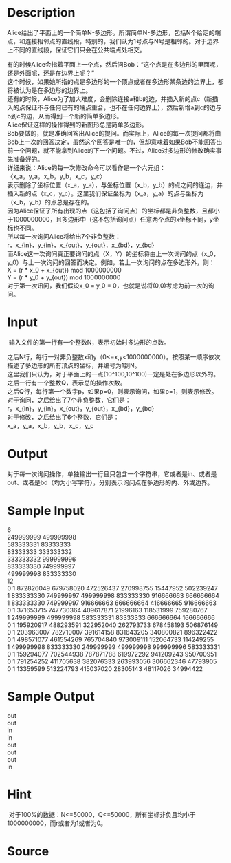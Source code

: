 
# Description

<div class="content"><p>Alice给出了平面上的一个简单N-多边形。所谓简单N-多边形，包括N个给定的端点，和连接相邻点的直线段，特别的，我们认为1号点与N号是相邻的。对于边界上不同的直线段，保证它们只会在公共端点处相交。</p>
<div>有的时候Alice会指着平面上一个点，然后问Bob：“这个点是在多边形的里面呢，还是外面呢，还是在边界上呢？”</div>
<div>这个时候，如果她所指的点是多边形的一个顶点或者在多边形某条边的边界上，都将被认为是在多边形的边界上。</div>
<div>还有的时候，Alice为了加大难度，会删除连接a和b的边，并插入新的点c（新插入的点保证不与任何已有的端点重合，也不在任何边界上），然后新增a到c的边与b到c的边，从而得到一个新的简单多边形。</div>
<div>Alice保证这样的操作得到的新图形总是简单多边形。</div>
<div>Bob要做的，就是准确回答出Alice的提问。而实际上，Alice的每一次提问都将由Bob上一次的回答决定，虽然这个回答是唯一的，但却意味着如果Bob不能回答出前一个问题，就不能拿到Alice的下一个问题。不过，Alice对多边形的修改确实事先准备好的。</div>
<div>详细来说：Alice的每一次修改命令可以看作是一个六元组：</div>
<div>〈x_a，y_a，x_b，y_b，x_c，y_c〉</div>
<div>表示删除了坐标位置（x_a，y_a），与坐标位置（x_b，y_b）的点之间的连边，并插入新的点（x_c，y_c）。这里我们保证坐标为（x_a，y_a）的点与坐标为（x_b，y_b）的点总是存在的。</div>
<div>因为Alice保证了所有出现的点（这包括了询问点）的坐标都是非负整数，且都小于1000000000，且多边形中（这不包括询问点）任意两个点的x坐标不同，y坐标也不同。</div>
<div>所以每一次询问Alice将给出7个非负整数：</div>
<div>r，x_{in}，y_{in}，x_{out}，y_{out}，x_{bd}，y_{bd}</div>
<div>而Alice这一次询问真正要询问的点（X，Y）的坐标将由上一次询问的点（x_0，y_0）与上一次询问的回答而决定。例如，若上一次询问的点在多边形外，则：</div>
<div>X = (r * x_0 + x_{out}) mod 1000000000</div>
<div>Y = (r * y_0 + y_{out}) mod 1000000000</div>
<div>对于第一次讯问，我们假设x_0 = y_0 = 0，也就是说将(0,0)考虑为前一次的询问。</div></div>

# Input

<div class="content"><p> 输入文件的第一行有一个整数N，表示初始时多边形的点数。</p>
<div>之后N行，每行一对非负整数x和y（0&lt;=x,y&lt;1000000000）。按照某一顺序依次描述了多边形的所有顶点的坐标，并编号为1到N。</div>
<div>这里我们只认为，对于平面上的一点(10^100,10^100)一定是处在多边形以外的。</div>
<div>之后一行有一个整数Q，表示总的操作次数。</div>
<div>之后Q行，每行第一个数字p，如果p=0，则表示询问，如果p=1，则表示修改。</div>
<div>对于询问，之后给出了7个非负整数，它们是：</div>
<div>r，x_{in}，y_{in}，x_{out}，y_{out}，x_{bd}，y_{bd}</div>
<div>对于修改，之后给出了6个整数，它们是：</div>
<div>x_a，y_a，x_b，y_b，x_c，y_c</div>
<div></div></div>

# Output

<div class="content"><p>对于每一次询问操作，单独输出一行且只包含一个字符串，它或者是in、或者是out、或者是bd（均为小写字符），分别表示询问点在多边形的内、外或边界。</p>
<div></div></div>

# Sample Input

<div class="content"><span class="sampledata">6<br/>
249999999 499999998<br/>
583333331 83333333<br/>
83333333 333333332<br/>
333333332 999999996<br/>
833333330 749999997<br/>
499999998 833333330<br/>
12<br/>
0 1 872826049 679758020 472526437 270998755 15447952 502239247<br/>
1 833333330 749999997 499999998 833333330 916666663 666666664<br/>
1 833333330 749999997 916666663 666666664 416666665 916666663<br/>
0 1 371653715 747730364 409617871 21996163 118531999 759280767<br/>
1 249999999 499999998 583333331 83333333 666666664 166666666<br/>
0 1 195920917 488293591 322952040 262793733 678458193 506876149<br/>
0 1 203963007 782710007 391614158 831643205 340800821 896322422<br/>
0 1 498571077 461554269 765704840 973009111 152064733 114249255<br/>
1 499999998 833333330 249999999 499999998 999999996 583333331<br/>
0 1 159294077 702544938 787871788 619972292 941209243 950700951<br/>
0 1 791254252 411705638 382076333 263993056 306662346 47793905<br/>
0 1 13359599 513224793 415037020 28305143 48117026 34994422<br/>
</span></div>

# Sample Output

<div class="content"><span class="sampledata">out<br/>
out<br/>
in<br/>
in<br/>
out<br/>
out<br/>
out<br/>
in</span></div>

# Hint

<div class="content"><p></p><p> 对于100%的数据：N&lt;=50000，Q&lt;=50000，所有坐标非负且均小于1000000000，而r或者为1或者为0。</p><p></p></div>

# Source

<div class="content"><p><a href="problemset.php?search="></a></p></div>

